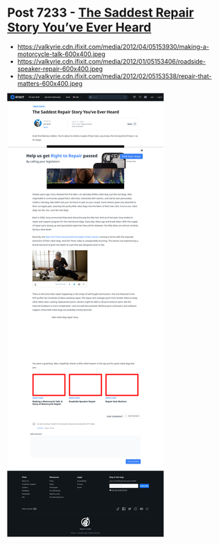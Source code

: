 # Post 7233 - [The Saddest Repair Story You’ve Ever Heard](https://www.ifixit.com/News/7233/the-saddest-repair)

- https://valkyrie.cdn.ifixit.com/media/2012/04/05153930/making-a-motorcycle-talk-600x400.jpeg
- https://valkyrie.cdn.ifixit.com/media/2012/01/05153406/roadside-speaker-repair-600x400.jpeg
- https://valkyrie.cdn.ifixit.com/media/2012/02/05153538/repair-that-matters-600x400.jpeg

![screencap](screenshots/ae3c4134-f394-4d26-b904-14a0eaf0e45c.png)
